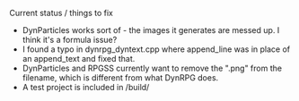 Current status / things to fix
- DynParticles works sort of - the images it generates are messed up. I think it's a formula issue?
- I found a typo in dynrpg_dyntext.cpp where append_line was in place of an append_text and fixed that.
- DynParticles and RPGSS currently want to remove the ".png" from the filename, which is different from what DynRPG does.
- A test project is included in /build/
